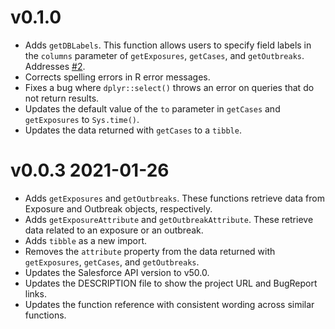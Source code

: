 # v0.1.0
- Adds `getDBLabels`. This function allows users to specify field labels in the `columns` parameter of `getExposures`, `getCases`, and `getOutbreaks`. Addresses [#2](https://github.com/DurhamRegionHARP/ccmReportR/issues/2).
- Corrects spelling errors in R error messages.
- Fixes a bug where `dplyr::select()` throws an error on queries that do not return results.
- Updates the default value of the `to` parameter in `getCases` and `getExposures` to `Sys.time()`.
- Updates the data returned with `getCases` to a `tibble`.

# v0.0.3 2021-01-26
- Adds `getExposures` and `getOutbreaks`. These functions retrieve data from Exposure and Outbreak objects, respectively.
- Adds `getExposureAttribute` and `getOutbreakAttribute`. These retrieve data related to an exposure or an outbreak.
- Adds `tibble` as a new import.
- Removes the `attribute` property from the data returned with `getExposures`, `getCases`, and `getOutbreaks`.
- Updates the Salesforce API version to v50.0.
- Updates the DESCRIPTION file to show the project URL and BugReport links.
- Updates the function reference with consistent wording across similar functions.
